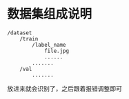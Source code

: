 # 数据集组成说明

```
/dataset 
    /train
        /label_name
            file.jpg
            ......
        .......
    /val
        .......
```

放进来就会识别了，之后跟着报错调整即可
